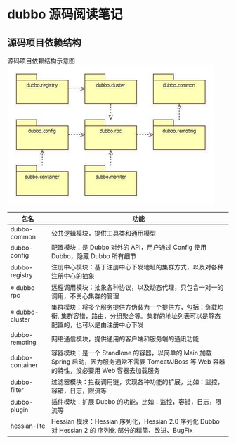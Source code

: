 # dubbo 源码阅读笔记

## 源码项目依赖结构
源码项目依赖结构示意图
<img src="noteimg/dubbo项目分包.png">

| 包名              | 功能                                                                                                |
|-----------------|---------------------------------------------------------------------------------------------------|
| dubbo-common    | 公共逻辑模块，提供工具类和通用模型                                                                                 |
| dubbo-config    | 配置模块：是 Dubbo 对外的 API，用户通过 Config 使用Dubbo，隐藏 Dubbo 所有细节                                            |
| dubbo-registry  | 注册中心模块：基于注册中心下发地址的集群方式，以及对各种注册中心的抽象                                                               |
| ※ dubbo-rpc     | 远程调用模块：抽象各种协议，以及动态代理，只包含一对一的调用，不关心集群的管理                                                           |
| ※ dubbo-cluster | 集群模块：将多个服务提供方伪装为一个提供方，包括：负载均衡, 集群容错，路由，分组聚合等。集群的地址列表可以是静态配置的，也可以是由注册中心下发                          |
| dubbo-remoting  | 网络通信模块，提供通用的客户端和服务端的通讯功能                                                                          |
| dubbo-container | 容器模块：是一个 Standlone 的容器，以简单的 Main 加载 Spring 启动，因为服务通常不需要 Tomcat/JBoss 等 Web 容器的特性，没必要用 Web 容器去加载服务 |
| dubbo-filter    | 过滤器模块：拦截调用链，实现各种功能的扩展，比如：监控，容错，日志，限流等                                                             |
| dubbo-plugin    | 插件模块：扩展 Dubbo 的功能，比如：监控，容错，日志，限流等                                                                 |
| hessian-lite    | Hessian 模块：Hessian 序列化，Hessian 2.0 序列化 Dubbo 对 Hessian 2 的 序列化 部分的精简、改进、BugFix                    |
